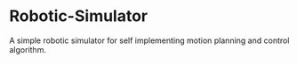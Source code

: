 # Robotic-Simulator
A simple robotic simulator for self implementing motion planning and control algorithm.
